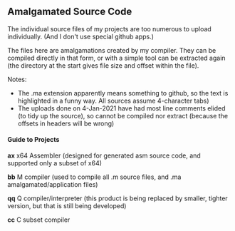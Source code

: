 ## Amalgamated Source Code

The individual source files of my projects are too numerous to upload individually. (And I don't use special github apps.)

The files here are amalgamations created by my compiler. They can be compiled directly in that form, or with a simple tool can be extracted again (the directory at the start gives file size and offset within the file).

Notes:

* The .ma extension apparently means something to github, so the text is highlighted in a funny way. All sources assume 4-character tabs)
* The uploads done on 4-Jan-2021 have had most line comments elided (to tidy up the source), so cannot be compiled nor extract (because the offsets in headers will be wrong)


#### Guide to Projects

**ax** x64 Assembler (designed for generated asm source code, and supported only a subset of x64)

**bb** M compiler (used to compile all .m source files, and .ma amalgamated/application files)

**qq** Q compiler/interpreter (this product is being replaced by smaller, tighter version, but that is still being developed)

**cc** C subset compiler

